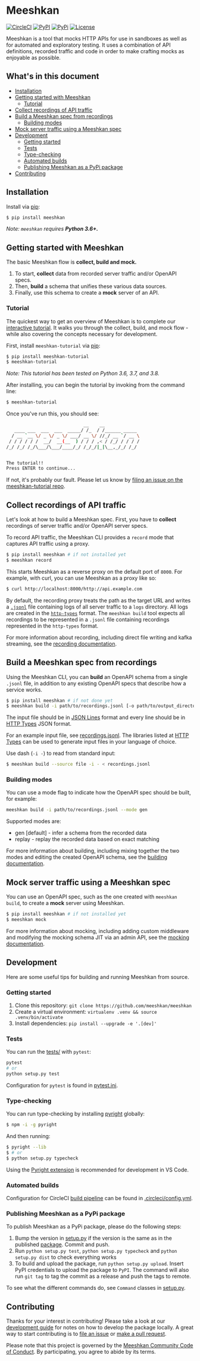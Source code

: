 # Meeshkan

[![CircleCI](https://circleci.com/gh/meeshkan/meeshkan.svg?style=shield)](https://circleci.com/gh/meeshkan/meeshkan)
[![PyPI](https://img.shields.io/pypi/dm/meeshkan.svg)](https://pypi.org/project/meeshkan/)
[![PyPi](https://img.shields.io/pypi/pyversions/meeshkan)](https://pypi.org/project/meeshkan/)
[![License](https://img.shields.io/pypi/l/meeshkan)](LICENSE)

Meeshkan is a tool that mocks HTTP APIs for use in sandboxes as well as for automated and exploratory testing. It uses a combination of API definitions, recorded traffic and code in order to make crafting mocks as enjoyable as possible.


## What's in this document

- [Installation](#installation)
- [Getting started with Meeshkan](#getting-started-with-meeshkan)
  - [Tutorial](#tutorial)
- [Collect recordings of API traffic](#collect-recordings-of-api-traffic)
- [Build a Meeshkan spec from recordings](#build-a-meeshkan-spec-from-recordings)
  - [Building modes](#building-modes)
- [Mock server traffic using a Meeshkan spec](#mock-server-traffic-using-a-meeshkan-spec)
- [Development](#development)
  - [Getting started](#getting-started)
  - [Tests](#tests)
  - [Type-checking](#type-checking)
  - [Automated builds](#automated-builds)
  - [Publishing Meeshkan as a PyPi package](#publishing-meeshkan-as-a-pypi-package)
- [Contributing](#contributing)

## Installation

Install via [pip](https://pip.pypa.io/en/stable/installing/):

```bash
$ pip install meeshkan
```

_Note: `meeshkan` requires **Python 3.6+.**_

## Getting started with Meeshkan

The basic Meeshkan flow is **collect, build and mock.**
1. To start, **collect** data from recorded server traffic and/or OpenAPI specs.
1. Then, **build** a schema that unifies these various data sources.
1. Finally, use this schema to create a **mock** server of an API.

### Tutorial

The quickest way to get an overview of Meeshkan is to complete our [interactive tutorial](https://github.com/meeshkan/meeshkan-tutorial). It walks you through the collect, build, and mock flow - while also covering the concepts necessary for development.

First, install `meeshkan-tutorial` via [pip](https://pip.pypa.io/en/stable/installing/):

```bash
$ pip install meeshkan-tutorial
$ meeshkan-tutorial
```

_Note: This tutorial has been tested on Python 3.6, 3.7, and 3.8._

After installing, you can begin the tutorial by invoking from the command line:

```bash
$ meeshkan-tutorial
```

Once you've run this, you should see:

```bash
                             __    __
   ____ ___  ___  ___  _____/ /_  / /______ _____
  / __ `__ \/ _ \/ _ \/ ___/ __ \/ //_/ __ `/ __ \
 / / / / / /  __/  __(__  ) / / / ,< / /_/ / / / /
/_/ /_/ /_/\___/\___/____/_/ /_/_/|_|\__,_/_/ /_/


The tutorial!!
Press ENTER to continue...
```

If not, it's probably our fault. Please let us know by [filing an issue on the meeshkan-tutorial repo](https://github.com/meeshkan/meeshkan-tutorial/issues).

## Collect recordings of API traffic

Let's look at how to build a Meeshkan spec. First, you have to **collect** recordings of server traffic and/or OpenAPI server specs.

To record API traffic, the Meeshkan CLI provides a `record` mode that captures API traffic using a proxy.

```bash
$ pip install meeshkan # if not installed yet
$ meeshkan record
```

This starts Meeshkan as a reverse proxy on the default port of `8000`.  For example, with curl, you can use Meeshkan as a proxy like so:

```bash
$ curl http://localhost:8000/http://api.example.com
```

By default, the recording proxy treats the path as the target URL and writes a [`.jsonl`](https://jsonlines.org) file containing logs of all server traffic to a `logs` directory.  All logs are created in the [`http-types`](https://github.com/meeshkan/http-types) format.  The `meeshkan build` tool expects all recordings to be represented in a `.jsonl` file containing recordings represented in the `http-types` format.

For more information about recording, including direct file writing and kafka streaming, see the [recording documentation](./guides/RECORD.md).

## Build a Meeshkan spec from recordings

Using the Meeshkan CLI, you can **build** an OpenAPI schema from a single `.jsonl` file, in addition to any existing OpenAPI specs that describe how a service works.

```bash
$ pip install meeshkan # if not done yet
$ meeshkan build -i path/to/recordings.jsonl [-o path/to/output_directory]
```

The input file should be in [JSON Lines](http://jsonlines.org/) format and every line should be in [HTTP Types](https://meeshkan.github.io/http-types/) JSON format. 

For an example input file, see [recordings.jsonl](https://github.com/Meeshkan/meeshkan/blob/master/resources/recordings.jsonl). The libraries listed at [HTTP Types](https://meeshkan.github.io/http-types/) can be used to generate input files in your language of choice.

Use dash (`-i -`) to read from standard input:

```bash
$ meeshkan build --source file -i - < recordings.jsonl
```
### Building modes
You can use a mode flag to indicate how the OpenAPI spec should be built, for example:

```bash
meeshkan build -i path/to/recordings.jsonl --mode gen
```

Supported modes are:
* gen [default] - infer a schema from the recorded data
* replay - replay the recorded data based on exact matching

For more information about building, including mixing together the two modes and editing the created OpenAPI schema, see the [building documentation](./guides/BUILD.md).

## Mock server traffic using a Meeshkan spec

You can use an OpenAPI spec, such as the one created with `meeshkan build`, to create a **mock** server using Meeshkan.

```bash
$ pip install meeshkan # if not installed yet
$ meeshkan mock
```

For more information about mocking, including adding custom middleware and modifying the mocking schema JIT via an admin API, see the [mocking documentation](./guides/MOCK.md).

## Development

Here are some useful tips for building and running Meeshkan from source. 

### Getting started

1. Clone this repository: `git clone https://github.com/meeshkan/meeshkan`
1. Create a virtual environment: `virtualenv .venv && source .venv/bin/activate`
1. Install dependencies: `pip install --upgrade -e '.[dev]'`

### Tests

You can run the  [tests/](https://github.com/Meeshkan/meeshkan/tree/master/tests/) with `pytest`:

```bash
pytest
# or
python setup.py test
```

Configuration for `pytest` is found in [pytest.ini](https://github.com/Meeshkan/meeshkan/tree/master/pytest.ini).

### Type-checking

You can run type-checking by installing [pyright](https://github.com/microsoft/pyright) globally:

```bash
$ npm -i -g pyright
```

And then running:

```bash
$ pyright --lib
$ # or
$ python setup.py typecheck
```

Using the [Pyright extension](https://marketplace.visualstudio.com/items?itemName=ms-pyright.pyright) is recommended for development in VS Code.

### Automated builds

Configuration for CircleCI [build pipeline](https://app.circleci.com/github/Meeshkan/meeshkan/pipelines) can be found in [.circleci/config.yml](https://github.com/Meeshkan/meeshkan/tree/master/.circleci/config.yml).

### Publishing Meeshkan as a PyPi package

To publish Meeshkan as a PyPi package, please do the following steps:

1. Bump the version in [setup.py](https://github.com/Meeshkan/meeshkan/tree/master/setup.py) if the version is the same as in the published [package](https://pypi.org/project/meeshkan/). Commit and push.
1. Run `python setup.py test`, `python setup.py typecheck` and `python setup.py dist` to check everything works
1. To build and upload the package, run `python setup.py upload`. Insert PyPI credentials to upload the package to `PyPI`. The command will also run `git tag` to tag the commit as a release and push the tags to remote.

To see what the different commands do, see `Command` classes in [setup.py](https://github.com/Meeshkan/meeshkan/tree/master/setup.py).

## Contributing

Thanks for your interest in contributing! Please take a look at our [development guide](#development) for notes on how to develop the package locally.  A great way to start contributing is to [file an issue](https://github.com/meeshkan/meeshkan/issue) or [make a pull request](https://github.com/meeshkan/meeshkan/pulls).

Please note that this project is governed by the [Meeshkan Community Code of Conduct](https://github.com/Meeshkan/code-of-conduct). By participating, you agree to abide by its terms.
